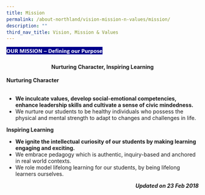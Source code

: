 ```yaml
---
title: Mission
permalink: /about-northland/vision-mission-n-values/mission/
description: ""
third_nav_title: Vision, Mission & Values
---
```

<img style="width: 50%;" src="/images/m1.png" />
<h4 style="text-align: center;"><strong>Nurturing Character, Inspiring Learning</strong></h4>
<p><strong>Nurturing Character<br /><br /></strong></p>
<ul>
<li><strong>We inculcate values, develop social-emotional competencies, enhance leadership skills and cultivate a sense of civic mindedness.</strong></li>
<li>We nurture our students to be healthy individuals who possess the physical and mental strength to adapt to changes and challenges in life.</li>
</ul>
<p><strong>Inspiring Learning<br /></strong></p>
<ul>
<li><strong>We ignite the intellectual curiosity of our students by making learning engaging and exciting.</strong></li>
<li>We embrace pedagogy which is authentic, inquiry-based and anchored in real world contexts.</li>
<li>We role model lifelong learning for our students, by being lifelong learners ourselves.</li>
</ul>
<p style="text-align: right;"><em><strong> Updated on 23 Feb 2018</strong></em></p>